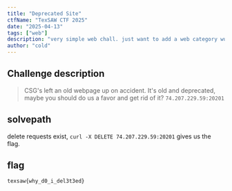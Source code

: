 ```yaml
---
title: "Deprecated Site"
ctfName: "TexSAW CTF 2025"
date: "2025-04-13"
tags: ["web"]
description: "very simple web chall. just want to add a web category wu"
author: "cold"
---
```


## Challenge description

> CSG's left an old webpage up on accident. It's old and deprecated, maybe you should do us a favor and get rid of it?
> `74.207.229.59:20201`

## solvepath

delete requests exist, `curl -X DELETE 74.207.229.59:20201` gives us the flag.

## flag

`texsaw{why_d0_i_del3t3ed}`
